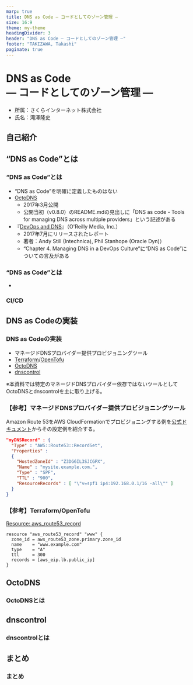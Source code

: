 ```yaml
---
marp: true
title: DNS as Code — コードとしてのゾーン管理 —
size: 16:9
theme: my-theme
headingDivider: 3
header: "DNS as Code — コードとしてのゾーン管理 —"
footer: "TAKIZAWA, Takashi"
paginate: true
---
```


# DNS as Code<br>— コードとしてのゾーン管理 —
<!--
class: title
_header: ""
_footer: ""
_paginate: false
-->

- 所属：さくらインターネット株式会社
- 氏名：滝澤隆史

## 自己紹介
<!--
class: body
-->




## “DNS as Code”とは
<!--
class: heading
-->


### “DNS as Code”とは
<!--
class: body
-->

- “DNS as Code”を明確に定義したものはない
- [OctoDNS](https://github.com/octodns/octodns/)
    - 2017年3月公開
    - 公開当初（v0.8.0）のREADME.mdの見出しに「DNS as code - Tools for managing DNS across multiple providers」という記述がある
- 『[DevOps and DNS](https://www.oreilly.com/library/view/devops-and-dns/9781492049241/)』（O'Reilly Media, Inc.）
    - 2017年7月にリリースされたレポート
    - 著者：Andy Still (Intechnica), Phil Stanhope (Oracle Dyn)）
    - “Chapter 4. Managing DNS in a DevOps Culture”に“DNS as Code”についての言及がある

### “DNS as Code”とは

- 


### CI/CD



## DNS as Codeの実装
<!--
class: heading
-->

### DNS as Codeの実装
<!--
class: body
-->

- マネージドDNSプロバイダー提供プロビジョニングツール
- [Terraform](https://www.terraform.io/)/[OpenTofu](https://opentofu.org/)
- [OctoDNS](https://github.com/octodns/octodns)
- [dnscontrol](https://github.com/StackExchange/dnscontrol)

※本資料では特定のマネージドDNSプロバイダー依存ではないツールとしてOctoDNSとdnscontrolを主に取り上げる。

### 【参考】マネージドDNSプロバイダー提供プロビジョニングツール

Amazon Route 53をAWS CloudFormationでプロビジョニングする例を[公式ドキュメント](https://docs.aws.amazon.com/AWSCloudFormation/latest/UserGuide/quickref-route53.html)からその設定例を紹介する。

```json
"myDNSRecord" : {
  "Type" : "AWS::Route53::RecordSet",
  "Properties" : 
  {
    "HostedZoneId" : "Z3DG6IL3SJCGPX",
    "Name" : "mysite.example.com.",
    "Type" : "SPF",
    "TTL" : "900",
    "ResourceRecords" : [ "\"v=spf1 ip4:192.168.0.1/16 -all\"" ]
  }
}
```



### 【参考】Terraform/OpenTofu

[Resource: aws_route53_record](https://registry.terraform.io/providers/hashicorp/aws/latest/docs/resources/route53_record)

```hcl
resource "aws_route53_record" "www" {
  zone_id = aws_route53_zone.primary.zone_id
  name    = "www.example.com"
  type    = "A"
  ttl     = 300
  records = [aws_eip.lb.public_ip]
}
```

## OctoDNS
<!--
class: heading
-->

### OctoDNSとは
<!--
class: body
-->


## dnscontrol
<!--
class: heading
-->

### dnscontrolとは
<!--
class: body
-->



## まとめ
<!--
class: heading
-->

### まとめ
<!--
class: body
-->



